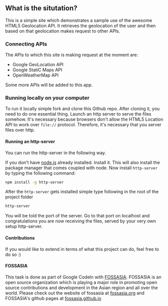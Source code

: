 ## What is the situtation?

This is a simple site which demonstrates a sample use of the awesome HTML5 Geolocation API. It retrieves the geolocation of the user and then based on that geolocation makes request to other APIs.

### Connecting APIs

The APIs to which this site is making request at the  moment are:
- Google GeoLocation API
- Google StatiC Maps API
- OpenWeatherMap API

Some more APIs will be added to this app.


### Running locally on your computer

To run it locally simple fork and clone this Github repo. After cloning it, you need to do one essential thing. Launch an http server to serve the files somehow. It's necessary because browsers don't allow the HTML5 Location API to work over `file://` protocol. Therefore, it's necessary that you server files over http. 

#### Running an http-server
You can run the http-server in the following way.

If you don't have [node.js](https://nodejs.org) already installed. Install it. This will also install the package manager that comes coupled with node. Now install `http-server` by typing the following command:
```bash
npm install -g http-server
```

After the `http-server` gets installed simple type following in the root of the project folder
```bash
http-server
```

You will be told the port of the server. Go to that port on localhost and congratulations you are now receiving the files, served by your very own setup http-server.

#### Contributions
If you would like to extend in terms of what this project can do, feel free to do so :)

#### FOSSASIA 
This task is done as part of Google CodeIn with [FOSSASIA](https://fossasia.org). FOSSASIA is an open source organization which is playing a major role in promoting open source contributions and development in the Asian region and all over the world. Please check out the website of fossasia at [fossasia.org](http://fossasia.org) and FOSSASIA's github pages at [fossasia.github.io](https://fossasia.github.io)
